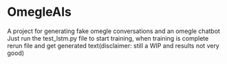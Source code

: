 # OmegleAIs
A project for generating fake omegle conversations and an omegle chatbot
Just run the test_lstm.py file to start training, when training is complete rerun file and get generated text(disclaimer: still a WIP and results not very good)
